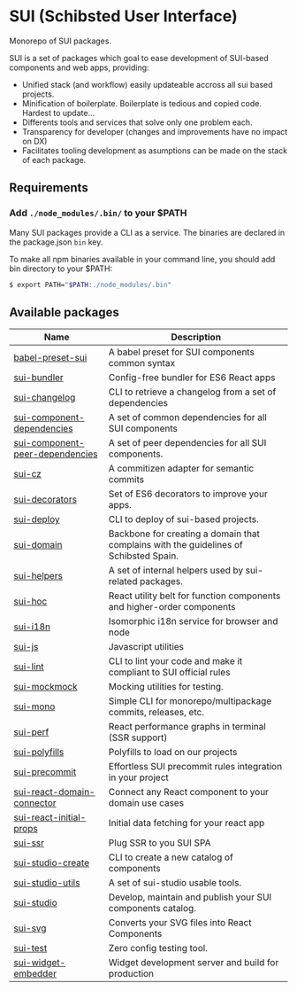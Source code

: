 # SUI (Schibsted User Interface)

Monorepo of SUI packages.

SUI is a set of packages which goal to ease development of SUI-based components and web apps, providing:
* Unified stack (and workflow) easily updateable accross all sui based projects.
* Minification of boilerplate. Boilerplate is tedious and copied code. Hardest to update...
* Differents tools and services that solve only one problem each.
* Transparency for developer (changes and improvements have no impact on DX)
* Facilitates tooling development as asumptions can be made on the stack of each package.

## Requirements

### Add `./node_modules/.bin/` to your $PATH
Many SUI packages provide a CLI as a service. The binaries are declared in the package.json `bin` key.

To make all npm binaries available in your command line, you should add bin directory to your $PATH:

```sh
$ export PATH="$PATH:./node_modules/.bin"
```

## Available packages
| Name | Description |
| -- | -- |
| [babel-preset-sui](./packages/babel-preset-sui) | A babel preset for SUI components common syntax |
| [sui-bundler](./packages/sui-bundler) | Config-free bundler for ES6 React apps |
| [sui-changelog](./packages/sui-changelog) | CLI to retrieve a changelog from a set of dependencies |
| [sui-component-dependencies](./packages/sui-component-dependencies) | A set of common dependencies for all SUI components |
| [sui-component-peer-dependencies](./packages/sui-component-peer-dependencies) | A set of peer dependencies for all SUI components. |
| [sui-cz](./packages/sui-cz) | A commitizen adapter for semantic commits |
| [sui-decorators](./packages/sui-decorators) | Set of ES6 decorators to improve your apps. |
| [sui-deploy](./packages/sui-deploy) | CLI to deploy of sui-based projects. |
| [sui-domain](./packages/sui-domain) | Backbone for creating a domain that complains with the guidelines of Schibsted Spain. |
| [sui-helpers](./packages/sui-helpers) | A set of internal helpers used by sui-related packages. |
| [sui-hoc](./packages/sui-hoc) | React utility belt for function components and higher-order components |
| [sui-i18n](./packages/sui-i18n) | Isomorphic i18n service for browser and node |
| [sui-js](./packages/sui-js) | Javascript utilities |
| [sui-lint](./packages/sui-lint) | CLI to lint your code and make it compliant to SUI official rules |
| [sui-mockmock](./packages/sui-mockmock) | Mocking utilities for testing. |
| [sui-mono](./packages/sui-mono) | Simple CLI for monorepo/multipackage commits, releases, etc. |
| [sui-perf](./packages/sui-perf) | React performance graphs in terminal (SSR support) |
| [sui-polyfills](./packages/sui-polyfills) | Polyfills to load on our projects |
| [sui-precommit](./packages/sui-precommit) | Effortless SUI precommit rules integration in your project |
| [sui-react-domain-connector](./packages/sui-react-domain-connector) | Connect any React component to your domain use cases |
| [sui-react-initial-props](./packages/sui-react-initial-props) | Initial data fetching for your react app |
| [sui-ssr](./packages/sui-ssr) | Plug SSR to you SUI SPA |
| [sui-studio-create](./packages/sui-studio-create) | CLI to create a new catalog of components |
| [sui-studio-utils](./packages/sui-studio-utils) | A set of sui-studio usable tools. |
| [sui-studio](./packages/sui-studio) | Develop, maintain and publish your SUI components catalog. |
| [sui-svg](./packages/sui-svg) | Converts your SVG files into React Components |
| [sui-test](./packages/sui-test) | Zero config testing tool. |
| [sui-widget-embedder](./packages/sui-widget-embedder) | Widget development server and build for production |
